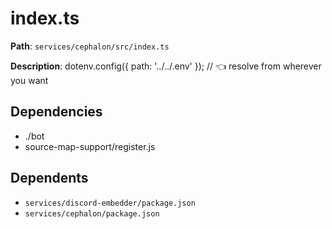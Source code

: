 # index.ts

**Path**: `services/cephalon/src/index.ts`

**Description**: dotenv.config({ path: '../../.env' });  // 👈 resolve from wherever you want

## Dependencies
- ./bot
- source-map-support/register.js

## Dependents
- `services/discord-embedder/package.json`
- `services/cephalon/package.json`

